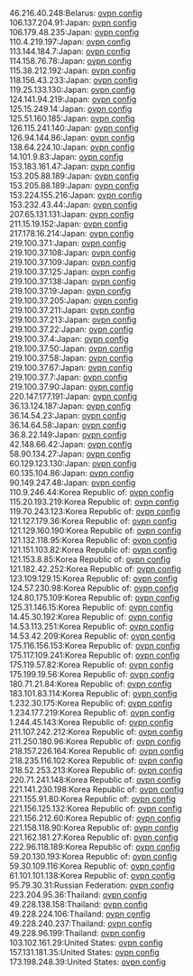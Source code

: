 46.216.40.248:Belarus: [ovpn config](vpn/46_216_40_248.ovpn)  
106.137.204.91:Japan: [ovpn config](vpn/106_137_204_91.ovpn)  
106.179.48.235:Japan: [ovpn config](vpn/106_179_48_235.ovpn)  
110.4.219.197:Japan: [ovpn config](vpn/110_4_219_197.ovpn)  
113.144.184.7:Japan: [ovpn config](vpn/113_144_184_7.ovpn)  
114.158.76.78:Japan: [ovpn config](vpn/114_158_76_78.ovpn)  
115.38.212.192:Japan: [ovpn config](vpn/115_38_212_192.ovpn)  
118.156.43.233:Japan: [ovpn config](vpn/118_156_43_233.ovpn)  
119.25.133.130:Japan: [ovpn config](vpn/119_25_133_130.ovpn)  
124.141.94.219:Japan: [ovpn config](vpn/124_141_94_219.ovpn)  
125.15.249.14:Japan: [ovpn config](vpn/125_15_249_14.ovpn)  
125.51.160.185:Japan: [ovpn config](vpn/125_51_160_185.ovpn)  
126.115.241.140:Japan: [ovpn config](vpn/126_115_241_140.ovpn)  
126.94.144.86:Japan: [ovpn config](vpn/126_94_144_86.ovpn)  
138.64.224.10:Japan: [ovpn config](vpn/138_64_224_10.ovpn)  
14.101.9.83:Japan: [ovpn config](vpn/14_101_9_83.ovpn)  
153.183.161.47:Japan: [ovpn config](vpn/153_183_161_47.ovpn)  
153.205.88.189:Japan: [ovpn config](vpn/153_205_88_189.ovpn)  
153.205.88.189:Japan: [ovpn config](vpn/153_205_88_189.ovpn)  
153.224.155.216:Japan: [ovpn config](vpn/153_224_155_216.ovpn)  
153.232.43.44:Japan: [ovpn config](vpn/153_232_43_44.ovpn)  
207.65.131.131:Japan: [ovpn config](vpn/207_65_131_131.ovpn)  
211.15.19.152:Japan: [ovpn config](vpn/211_15_19_152.ovpn)  
217.178.16.214:Japan: [ovpn config](vpn/217_178_16_214.ovpn)  
219.100.37.1:Japan: [ovpn config](vpn/219_100_37_1.ovpn)  
219.100.37.108:Japan: [ovpn config](vpn/219_100_37_108.ovpn)  
219.100.37.109:Japan: [ovpn config](vpn/219_100_37_109.ovpn)  
219.100.37.125:Japan: [ovpn config](vpn/219_100_37_125.ovpn)  
219.100.37.138:Japan: [ovpn config](vpn/219_100_37_138.ovpn)  
219.100.37.19:Japan: [ovpn config](vpn/219_100_37_19.ovpn)  
219.100.37.205:Japan: [ovpn config](vpn/219_100_37_205.ovpn)  
219.100.37.211:Japan: [ovpn config](vpn/219_100_37_211.ovpn)  
219.100.37.213:Japan: [ovpn config](vpn/219_100_37_213.ovpn)  
219.100.37.22:Japan: [ovpn config](vpn/219_100_37_22.ovpn)  
219.100.37.4:Japan: [ovpn config](vpn/219_100_37_4.ovpn)  
219.100.37.50:Japan: [ovpn config](vpn/219_100_37_50.ovpn)  
219.100.37.58:Japan: [ovpn config](vpn/219_100_37_58.ovpn)  
219.100.37.67:Japan: [ovpn config](vpn/219_100_37_67.ovpn)  
219.100.37.7:Japan: [ovpn config](vpn/219_100_37_7.ovpn)  
219.100.37.90:Japan: [ovpn config](vpn/219_100_37_90.ovpn)  
220.147.177.191:Japan: [ovpn config](vpn/220_147_177_191.ovpn)  
36.13.124.187:Japan: [ovpn config](vpn/36_13_124_187.ovpn)  
36.14.54.23:Japan: [ovpn config](vpn/36_14_54_23.ovpn)  
36.14.64.58:Japan: [ovpn config](vpn/36_14_64_58.ovpn)  
36.8.22.149:Japan: [ovpn config](vpn/36_8_22_149.ovpn)  
42.148.66.42:Japan: [ovpn config](vpn/42_148_66_42.ovpn)  
58.90.134.27:Japan: [ovpn config](vpn/58_90_134_27.ovpn)  
60.129.123.130:Japan: [ovpn config](vpn/60_129_123_130.ovpn)  
60.135.104.86:Japan: [ovpn config](vpn/60_135_104_86.ovpn)  
90.149.247.48:Japan: [ovpn config](vpn/90_149_247_48.ovpn)  
110.9.246.44:Korea Republic of: [ovpn config](vpn/110_9_246_44.ovpn)  
115.20.193.219:Korea Republic of: [ovpn config](vpn/115_20_193_219.ovpn)  
119.70.243.123:Korea Republic of: [ovpn config](vpn/119_70_243_123.ovpn)  
121.127.179.36:Korea Republic of: [ovpn config](vpn/121_127_179_36.ovpn)  
121.129.160.190:Korea Republic of: [ovpn config](vpn/121_129_160_190.ovpn)  
121.132.118.95:Korea Republic of: [ovpn config](vpn/121_132_118_95.ovpn)  
121.151.103.82:Korea Republic of: [ovpn config](vpn/121_151_103_82.ovpn)  
121.153.8.85:Korea Republic of: [ovpn config](vpn/121_153_8_85.ovpn)  
121.182.42.252:Korea Republic of: [ovpn config](vpn/121_182_42_252.ovpn)  
123.109.129.15:Korea Republic of: [ovpn config](vpn/123_109_129_15.ovpn)  
124.57.230.98:Korea Republic of: [ovpn config](vpn/124_57_230_98.ovpn)  
124.80.175.109:Korea Republic of: [ovpn config](vpn/124_80_175_109.ovpn)  
125.31.146.15:Korea Republic of: [ovpn config](vpn/125_31_146_15.ovpn)  
14.45.30.192:Korea Republic of: [ovpn config](vpn/14_45_30_192.ovpn)  
14.53.113.251:Korea Republic of: [ovpn config](vpn/14_53_113_251.ovpn)  
14.53.42.209:Korea Republic of: [ovpn config](vpn/14_53_42_209.ovpn)  
175.116.156.153:Korea Republic of: [ovpn config](vpn/175_116_156_153.ovpn)  
175.117.109.241:Korea Republic of: [ovpn config](vpn/175_117_109_241.ovpn)  
175.119.57.82:Korea Republic of: [ovpn config](vpn/175_119_57_82.ovpn)  
175.199.19.56:Korea Republic of: [ovpn config](vpn/175_199_19_56.ovpn)  
180.71.21.84:Korea Republic of: [ovpn config](vpn/180_71_21_84.ovpn)  
183.101.83.114:Korea Republic of: [ovpn config](vpn/183_101_83_114.ovpn)  
1.232.30.175:Korea Republic of: [ovpn config](vpn/1_232_30_175.ovpn)  
1.234.177.219:Korea Republic of: [ovpn config](vpn/1_234_177_219.ovpn)  
1.244.45.143:Korea Republic of: [ovpn config](vpn/1_244_45_143.ovpn)  
211.107.242.212:Korea Republic of: [ovpn config](vpn/211_107_242_212.ovpn)  
211.250.180.96:Korea Republic of: [ovpn config](vpn/211_250_180_96.ovpn)  
218.157.226.164:Korea Republic of: [ovpn config](vpn/218_157_226_164.ovpn)  
218.235.116.102:Korea Republic of: [ovpn config](vpn/218_235_116_102.ovpn)  
218.52.253.213:Korea Republic of: [ovpn config](vpn/218_52_253_213.ovpn)  
220.71.241.148:Korea Republic of: [ovpn config](vpn/220_71_241_148.ovpn)  
221.141.230.198:Korea Republic of: [ovpn config](vpn/221_141_230_198.ovpn)  
221.155.91.80:Korea Republic of: [ovpn config](vpn/221_155_91_80.ovpn)  
221.156.125.132:Korea Republic of: [ovpn config](vpn/221_156_125_132.ovpn)  
221.156.212.60:Korea Republic of: [ovpn config](vpn/221_156_212_60.ovpn)  
221.158.118.90:Korea Republic of: [ovpn config](vpn/221_158_118_90.ovpn)  
221.162.181.27:Korea Republic of: [ovpn config](vpn/221_162_181_27.ovpn)  
222.96.118.189:Korea Republic of: [ovpn config](vpn/222_96_118_189.ovpn)  
59.20.130.193:Korea Republic of: [ovpn config](vpn/59_20_130_193.ovpn)  
59.30.109.116:Korea Republic of: [ovpn config](vpn/59_30_109_116.ovpn)  
61.101.101.138:Korea Republic of: [ovpn config](vpn/61_101_101_138.ovpn)  
95.79.30.31:Russian Federation: [ovpn config](vpn/95_79_30_31.ovpn)  
223.204.95.36:Thailand: [ovpn config](vpn/223_204_95_36.ovpn)  
49.228.138.158:Thailand: [ovpn config](vpn/49_228_138_158.ovpn)  
49.228.224.106:Thailand: [ovpn config](vpn/49_228_224_106.ovpn)  
49.228.240.237:Thailand: [ovpn config](vpn/49_228_240_237.ovpn)  
49.228.96.199:Thailand: [ovpn config](vpn/49_228_96_199.ovpn)  
103.102.161.29:United States: [ovpn config](vpn/103_102_161_29.ovpn)  
157.131.181.35:United States: [ovpn config](vpn/157_131_181_35.ovpn)  
173.198.248.39:United States: [ovpn config](vpn/173_198_248_39.ovpn)  
